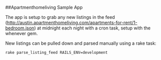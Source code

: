 ##Apartmenthomeliving Sample App

The app is setup to grab any new listings in the feed (http://austin.apartmenthomeliving.com/apartments-for-rent/1-bedroom.json) at midnight each night with a cron task, setup with the whenever gem.

New listings can be pulled down and parsed manually using a rake task:

    rake parse_listing_feed RAILS_ENV=development

